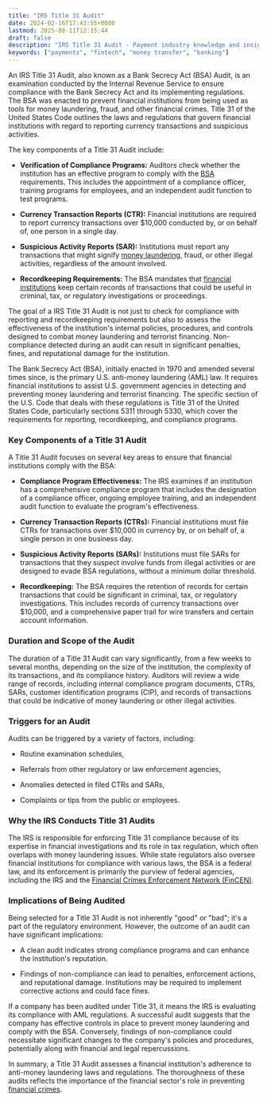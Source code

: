 ```yaml
---
title: "IRS Title 31 Audit"
date: 2024-02-16T17:43:55+0000
lastmod: 2025-08-11T12:15:44
draft: false
description: "IRS Title 31 Audit - Payment industry knowledge and insights"
keywords: ["payments", "fintech", "money transfer", "banking"]
---
```


An IRS Title 31 Audit, also known as a Bank Secrecy Act (BSA) Audit, is an examination conducted by the Internal Revenue Service to ensure compliance with the Bank Secrecy Act and its implementing regulations. The BSA was enacted to prevent financial institutions from being used as tools for money laundering, fraud, and other financial crimes. Title 31 of the United States Code outlines the laws and regulations that govern financial institutions with regard to reporting currency transactions and suspicious activities.

The key components of a Title 31 Audit include:

- **Verification of Compliance Programs:** Auditors check whether the institution has an effective program to comply with the [BSA](https://faisalkhanllc.xyz/resources/payments-wiki/b/bank-secrecy-act/) requirements. This includes the appointment of a compliance officer, training programs for employees, and an independent audit function to test programs.

- **Currency Transaction Reports (CTR):** Financial institutions are required to report currency transactions over $10,000 conducted by, or on behalf of, one person in a single day.

- **Suspicious Activity Reports (SAR):** Institutions must report any transactions that might signify [money laundering](https://faisalkhanllc.xyz/resources/payments-wiki/m/money-laundering/), fraud, or other illegal activities, regardless of the amount involved.

- **Recordkeeping Requirements:** The BSA mandates that [financial institutions](https://faisalkhanllc.xyz/resources/payments-wiki/f/financial-institution-fi/) keep certain records of transactions that could be useful in criminal, tax, or regulatory investigations or proceedings.

The goal of a IRS Title 31 Audit is not just to check for compliance with reporting and recordkeeping requirements but also to assess the effectiveness of the institution's internal policies, procedures, and controls designed to combat money laundering and terrorist financing. Non-compliance detected during an audit can result in significant penalties, fines, and reputational damage for the institution.

The Bank Secrecy Act (BSA), initially enacted in 1970 and amended several times since, is the primary U.S. anti-money laundering (AML) law. It requires financial institutions to assist U.S. government agencies in detecting and preventing money laundering and terrorist financing. The specific section of the U.S. Code that deals with these regulations is Title 31 of the United States Code, particularly sections 5311 through 5330, which cover the requirements for reporting, recordkeeping, and compliance programs.

### Key Components of a Title 31 Audit

A Title 31 Audit focuses on several key areas to ensure that financial institutions comply with the BSA:

- **Compliance Program Effectiveness:** The IRS examines if an institution has a comprehensive compliance program that includes the designation of a compliance officer, ongoing employee training, and an independent audit function to evaluate the program's effectiveness.

- **Currency Transaction Reports (CTRs):** Financial institutions must file CTRs for transactions over $10,000 in currency by, or on behalf of, a single person in one business day.

- **Suspicious Activity Reports (SARs):** Institutions must file SARs for transactions that they suspect involve funds from illegal activities or are designed to evade BSA regulations, without a minimum dollar threshold.

- **Recordkeeping:** The BSA requires the retention of records for certain transactions that could be significant in criminal, tax, or regulatory investigations. This includes records of currency transactions over $10,000, and a comprehensive paper trail for wire transfers and certain account information.

### Duration and Scope of the Audit

The duration of a Title 31 Audit can vary significantly, from a few weeks to several months, depending on the size of the institution, the complexity of its transactions, and its compliance history. Auditors will review a wide range of records, including internal compliance program documents, CTRs, SARs, customer identification programs (CIP), and records of transactions that could be indicative of money laundering or other illegal activities.

### Triggers for an Audit

Audits can be triggered by a variety of factors, including:

- Routine examination schedules,

- Referrals from other regulatory or law enforcement agencies,

- Anomalies detected in filed CTRs and SARs,

- Complaints or tips from the public or employees.

### Why the IRS Conducts Title 31 Audits

The IRS is responsible for enforcing Title 31 compliance because of its expertise in financial investigations and its role in tax regulation, which often overlaps with money laundering issues. While state regulators also oversee financial institutions for compliance with various laws, the BSA is a federal law, and its enforcement is primarily the purview of federal agencies, including the IRS and the [Financial Crimes Enforcement Network (FinCEN)](https://faisalkhanllc.xyz/resources/payments-wiki/f/financial-crimes-enforcement-network-fincen/).

### Implications of Being Audited

Being selected for a Title 31 Audit is not inherently "good" or "bad"; it's a part of the regulatory environment. However, the outcome of an audit can have significant implications:

- A clean audit indicates strong compliance programs and can enhance the institution's reputation.

- Findings of non-compliance can lead to penalties, enforcement actions, and reputational damage. Institutions may be required to implement corrective actions and could face fines.

If a company has been audited under Title 31, it means the IRS is evaluating its compliance with AML regulations. A successful audit suggests that the company has effective controls in place to prevent money laundering and comply with the BSA. Conversely, findings of non-compliance could necessitate significant changes to the company's policies and procedures, potentially along with financial and legal repercussions.

In summary, a Title 31 Audit assesses a financial institution's adherence to anti-money laundering laws and regulations. The thoroughness of these audits reflects the importance of the financial sector's role in preventing [financial crimes](https://faisalkhanllc.xyz/resources/payments-wiki/f/financial-crimes/).